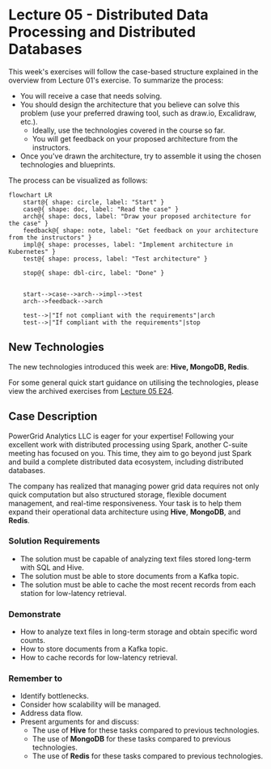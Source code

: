 # Lecture 05 - Distributed Data Processing and Distributed Databases

This week's exercises will follow the case-based structure explained in the overview from Lecture 01's exercise. To summarize the process:

- You will receive a case that needs solving.
- You should design the architecture that you believe can solve this problem (use your preferred drawing tool, such as draw.io, Excalidraw, etc.).
  - Ideally, use the technologies covered in the course so far.
  - You will get feedback on your proposed architecture from the instructors.
- Once you've drawn the architecture, try to assemble it using the chosen technologies and blueprints.

The process can be visualized as follows:

```mermaid
flowchart LR
    start@{ shape: circle, label: "Start" }
    case@{ shape: doc, label: "Read the case" }
    arch@{ shape: docs, label: "Draw your proposed architecture for the case" }
    feedback@{ shape: note, label: "Get feedback on your architecture from the instructors" }
    impl@{ shape: processes, label: "Implement architecture in Kubernetes" }
    test@{ shape: process, label: "Test architecture" }

    stop@{ shape: dbl-circ, label: "Done" }


    start-->case-->arch-->impl-->test
    arch-->feedback-->arch

    test-->|"If not compliant with the requirements"|arch
    test-->|"If compliant with the requirements"|stop
```

## New Technologies

The new technologies introduced this week are: **Hive, MongoDB, Redis**.

For some general quick start guidance on utilising the technologies, please view the archived exercises from [Lecture 05 E24](https://github.com/JakobHviidBDDST/BigDataCourseExercises/tree/main/archive/E24/05).

## Case Description

PowerGrid Analytics LLC is eager for your expertise! Following your excellent work with distributed processing using Spark, another C-suite meeting has focused on you. This time, they aim to go beyond just Spark and build a complete distributed data ecosystem, including distributed databases.

The company has realized that managing power grid data requires not only quick computation but also structured storage, flexible document management, and real-time responsiveness. Your task is to help them expand their operational data architecture using **Hive**, **MongoDB**, and **Redis**.

### Solution Requirements

- The solution must be capable of analyzing text files stored long-term with SQL and Hive.
- The solution must be able to store documents from a Kafka topic.
- The solution must be able to cache the most recent records from each station for low-latency retrieval.

### Demonstrate

- How to analyze text files in long-term storage and obtain specific word counts.
- How to store documents from a Kafka topic.
- How to cache records for low-latency retrieval.

### Remember to

- Identify bottlenecks.
- Consider how scalability will be managed.
- Address data flow.
- Present arguments for and discuss:
  - The use of **Hive** for these tasks compared to previous technologies.
  - The use of **MongoDB** for these tasks compared to previous technologies.
  - The use of **Redis** for these tasks compared to previous technologies.

